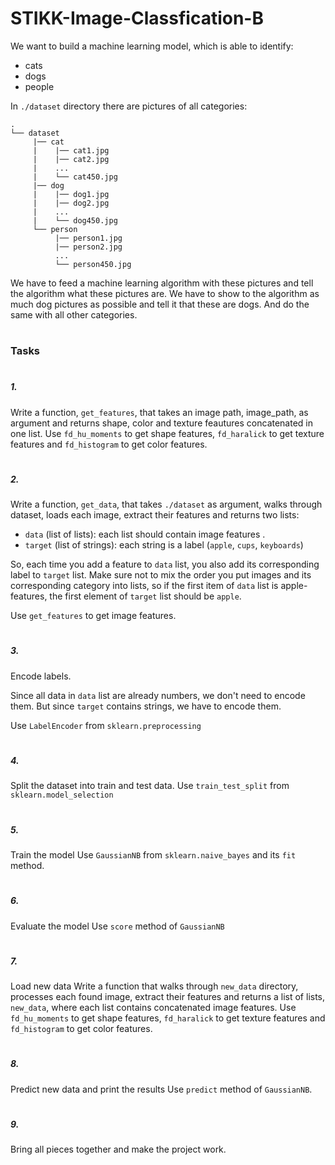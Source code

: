 # STIKK-Image-Classfication-B

We want to build a machine learning model, which is able to identify:
- cats
- dogs
- people


In `./dataset` directory there are pictures of all categories:

    .
    └── dataset
         |── cat
         |    |── cat1.jpg
         |    |── cat2.jpg
         |    ...
         |    └── cat450.jpg
         |── dog
         |    |── dog1.jpg
         |    |── dog2.jpg
         |    ...
         |    └── dog450.jpg
         └── person
              |── person1.jpg
              |── person2.jpg
              ...
              └── person450.jpg
   

We have to feed a machine learning algorithm with these pictures and tell the algorithm what these pictures are. 
We have to show to the algorithm as much dog pictures as possible and tell it that these are dogs.
And do the same with all other categories.


#
### Tasks
#
##### 1.
Write a function, `get_features`, that takes an image path, image_path, as argument and returns shape, color and texture feautures concatenated in one list.
Use `fd_hu_moments` to get shape features, `fd_haralick` to get texture features and `fd_histogram` to get color features.

#
##### 2.
Write a function, `get_data`, that takes `./dataset` as argument, walks through dataset, loads each image, extract their features and returns two lists:
- `data` (list of lists): each list should contain image features .
- `target` (list of strings): each string is a label (`apple`, `cups`, `keyboards`)

So, each time you add a feature to `data` list, you also add its corresponding label to `target` list.
Make sure not to mix the order you put images and its corresponding category into lists, so if the first item
of `data` list is apple-features, the first element of `target` list should be `apple`.

Use `get_features` to get image features.

#
##### 3.
Encode labels.

Since all data in `data` list are already numbers, we don't need to encode them. But since `target` contains strings, we have to encode them.

Use `LabelEncoder` from `sklearn.preprocessing` 


#
##### 4.

Split the dataset into train and test data.
Use `train_test_split` from `sklearn.model_selection`


#
##### 5.

Train the model
Use `GaussianNB` from `sklearn.naive_bayes` and its `fit` method.


#
##### 6.

Evaluate the model
Use `score` method of `GaussianNB`


#
##### 7.

Load new data
Write a function that walks through `new_data` directory, processes each found image, extract their features and returns a list of lists, `new_data`, where each list contains concatenated image features.
Use `fd_hu_moments` to get shape features, `fd_haralick` to get texture features and `fd_histogram` to get color features.


#
##### 8.

Predict new data and print the results
Use `predict` method of `GaussianNB`.


#
##### 9.
Bring all pieces together and make the project work. 
